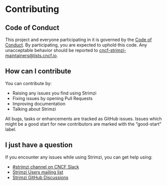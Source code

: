 # Contributing

## Code of Conduct

This project and everyone participating in it is governed by the [Code of Conduct](CODE_OF_CONDUCT.md).
By participating, you are expected to uphold this code. 
Any unacceptable behavior should be reported to [cncf-strimzi-maintainers@lists.cncf.io](mailto:cncf-strimzi-maintainers@lists.cncf.io).

## How can I contribute

You can contribute by:

* Raising any issues you find using Strimzi
* Fixing issues by opening Pull Requests
* Improving documentation
* Talking about Strimzi

All bugs, tasks or enhancements are tracked as GitHub issues.
Issues which might be a good start for new contributors are marked with the “good-start” label.

## I just have a question

If you encounter any issues while using Strimzi, you can get help using:

- [#strimzi channel on CNCF Slack](https://slack.cncf.io/)
- [Strimzi Users mailing list](https://lists.cncf.io/g/cncf-strimzi-users/topics)
- [Strimzi GitHub Discussions](https://github.com/strimzi/strimzi-kafka-operator/discussions)
